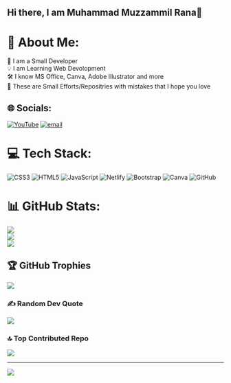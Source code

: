 ## Hi there, I am Muhammad Muzzammil Rana👋

# 💫 About Me:
🚀 I am a Small Developer<br>💡 I am Learning Web Devolopment<br>🛠 I know MS Office, Canva, Adobe Illustrator and more<br>🎨 These are Small Efforts/Repositries with mistakes that I hope you love


## 🌐 Socials:
[![YouTube](https://img.shields.io/badge/YouTube-%23FF0000.svg?logo=YouTube&logoColor=white)](https://www.youtube.com/@MuzzammilandFabiha) [![email](https://img.shields.io/badge/Email-D14836?logo=gmail&logoColor=white)](mailto:mmrr82013@gmail.com) 

# 💻 Tech Stack:
![CSS3](https://img.shields.io/badge/css3-%231572B6.svg?style=for-the-badge&logo=css3&logoColor=white) ![HTML5](https://img.shields.io/badge/html5-%23E34F26.svg?style=for-the-badge&logo=html5&logoColor=white) ![JavaScript](https://img.shields.io/badge/javascript-%23323330.svg?style=for-the-badge&logo=javascript&logoColor=%23F7DF1E) ![Netlify](https://img.shields.io/badge/netlify-%23000000.svg?style=for-the-badge&logo=netlify&logoColor=#00C7B7) ![Bootstrap](https://img.shields.io/badge/bootstrap-%238511FA.svg?style=for-the-badge&logo=bootstrap&logoColor=white) ![Canva](https://img.shields.io/badge/Canva-%2300C4CC.svg?style=for-the-badge&logo=Canva&logoColor=white) ![GitHub](https://img.shields.io/badge/github-%23121011.svg?style=for-the-badge&logo=github&logoColor=white)
# 📊 GitHub Stats:
![](https://github-readme-stats.vercel.app/api?username=MuhammadMuzzammilRana&theme=yeblu&hide_border=true&include_all_commits=true&count_private=true)<br/>
![](https://nirzak-streak-stats.vercel.app/?user=MuhammadMuzzammilRana&theme=yeblu&hide_border=true)<br/>
![](https://github-readme-stats.vercel.app/api/top-langs/?username=MuhammadMuzzammilRana&theme=yeblu&hide_border=true&include_all_commits=true&count_private=true&layout=compact)

## 🏆 GitHub Trophies
![](https://github-profile-trophy.vercel.app/?username=MuhammadMuzzammilRana&theme=radical&no-frame=true&no-bg=false&margin-w=4)

### ✍️ Random Dev Quote
![](https://quotes-github-readme.vercel.app/api?type=horizontal&theme=radical)

### 🔝 Top Contributed Repo
![](https://github-contributor-stats.vercel.app/api?username=MuhammadMuzzammilRana&limit=5&theme=dark&combine_all_yearly_contributions=true)

---
[![](https://visitcount.itsvg.in/api?id=MuhammadMuzzammilRana&icon=10&color=12)](https://visitcount.itsvg.in)

<!-- Proudly created with GPRM ( https://gprm.itsvg.in ) -->
